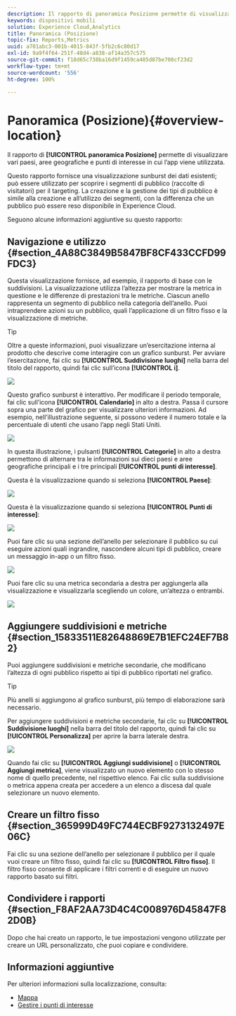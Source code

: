 ```yaml
---
description: Il rapporto di panoramica Posizione permette di visualizzare vari paesi, aree geografiche e punti di interesse in cui l’app viene utilizzata.
keywords: dispositivi mobili
solution: Experience Cloud,Analytics
title: Panoramica (Posizione)
topic-fix: Reports,Metrics
uuid: a701abc3-001b-4015-843f-5fb2c6c80d17
exl-id: 9a9f4f64-251f-48d4-a838-af14a357c575
source-git-commit: f18d65c738ba16d9f1459ca485d87be708cf23d2
workflow-type: tm+mt
source-wordcount: '556'
ht-degree: 100%

---
```


# Panoramica (Posizione){#overview-location}

Il rapporto di **[!UICONTROL panoramica Posizione]** permette di visualizzare vari paesi, aree geografiche e punti di interesse in cui l’app viene utilizzata.

Questo rapporto fornisce una visualizzazione sunburst dei dati esistenti; può essere utilizzato per scoprire i segmenti di pubblico (raccolte di visitatori) per il targeting. La creazione e la gestione dei tipi di pubblico è simile alla creazione e all’utilizzo dei segmenti, con la differenza che un pubblico può essere reso disponibile in Experience Cloud.

Seguono alcune informazioni aggiuntive su questo rapporto:

## Navigazione e utilizzo {#section_4A88C3849B5847BF8CF433CCFD99FDC3}

Questa visualizzazione fornisce, ad esempio, il rapporto di base con le suddivisioni. La visualizzazione utilizza l’altezza per mostrare la metrica in questione e le differenze di prestazioni tra le metriche. Ciascun anello rappresenta un segmento di pubblico nella categoria dell’anello. Puoi intraprendere azioni su un pubblico, quali l’applicazione di un filtro fisso e la visualizzazione di metriche.

>[!TIP]
>
>Oltre a queste informazioni, puoi visualizzare un’esercitazione interna al prodotto che descrive come interagire con un grafico sunburst. Per avviare l’esercitazione, fai clic su **[!UICONTROL Suddivisione luoghi]** nella barra del titolo del rapporto, quindi fai clic sull’icona **[!UICONTROL i]**.

![](assets/location.png)

Questo grafico sunburst è interattivo. Per modificare il periodo temporale, fai clic sull’icona **[!UICONTROL Calendario]** in alto a destra. Passa il cursore sopra una parte del grafico per visualizzare ulteriori informazioni. Ad esempio, nell’illustrazione seguente, si possono vedere il numero totale e la percentuale di utenti che usano l’app negli Stati Uniti.

![](assets/location_mouse.png)

In questa illustrazione, i pulsanti **[!UICONTROL Categorie]** in alto a destra permettono di alternare tra le informazioni sui dieci paesi e aree geografiche principali e i tre principali **[!UICONTROL punti di interesse]**.

Questa è la visualizzazione quando si seleziona **[!UICONTROL Paese]**:

![](assets/location_countries.png)

Questa è la visualizzazione quando si seleziona **[!UICONTROL Punti di interesse]**:

![](assets/location_poi.png)

Puoi fare clic su una sezione dell’anello per selezionare il pubblico su cui eseguire azioni quali ingrandire, nascondere alcuni tipi di pubblico, creare un messaggio in-app o un filtro fisso.

![](assets/location_aud.png)

Puoi fare clic su una metrica secondaria a destra per aggiungerla alla visualizzazione e visualizzarla scegliendo un colore, un’altezza o entrambi.

![](assets/location_secondary.png)

## Aggiungere suddivisioni e metriche {#section_15833511E82648869E7B1EFC24EF7B82}

Puoi aggiungere suddivisioni e metriche secondarie, che modificano l’altezza di ogni pubblico rispetto ai tipi di pubblico riportati nel grafico.

>[!TIP]
>
>Più anelli si aggiungono al grafico sunburst, più tempo di elaborazione sarà necessario.

Per aggiungere suddivisioni e metriche secondarie, fai clic su **[!UICONTROL Suddivisione luoghi]** nella barra del titolo del rapporto, quindi fai clic su **[!UICONTROL Personalizza]** per aprire la barra laterale destra.

![](assets/location_rail.png)

Quando fai clic su **[!UICONTROL Aggiungi suddivisione]** o **[!UICONTROL Aggiungi metrica]**, viene visualizzato un nuovo elemento con lo stesso nome di quello precedente, nel rispettivo elenco. Fai clic sulla suddivisione o metrica appena creata per accedere a un elenco a discesa dal quale selezionare un nuovo elemento.

## Creare un filtro fisso {#section_365999D49FC744ECBF9273132497E06C}

Fai clic su una sezione dell’anello per selezionare il pubblico per il quale vuoi creare un filtro fisso, quindi fai clic su **[!UICONTROL Filtro fisso]**. Il filtro fisso consente di applicare i filtri correnti e di eseguire un nuovo rapporto basato sui filtri.

## Condividere i rapporti   {#section_F8AF2AA73D4C4C008976D45847F82D0B}

Dopo che hai creato un rapporto, le tue impostazioni vengono utilizzate per creare un URL personalizzato, che puoi copiare e condividere.

## Informazioni aggiuntive

Per ulteriori informazioni sulla localizzazione, consulta:

* [Mappa](/help/using/location/c-map-points.md)
* [Gestire i punti di interesse](/help/using/location/t-manage-points.md)
